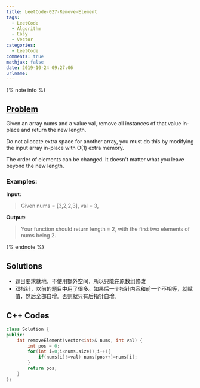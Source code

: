 ```yaml
---
title: LeetCode-027-Remove-Element
tags:
  - LeetCode
  - Algorithm
  - Easy
  - Vector
categories:
  - LeetCode
comments: true
mathjax: false
date: 2019-10-24 09:27:06
urlname:
---
```


<meta name="referrer" content="no-referrer" />

{% note info %}
## [Problem](https://leetcode-cn.com/problems/remove-element/)   
Given an array nums and a value val, remove all instances of that value in-place and return the new length.

Do not allocate extra space for another array, you must do this by modifying the input array in-place with O(1) extra memory.

The order of elements can be changed. It doesn't matter what you leave beyond the new length.

### Examples:
**Input:**
> Given nums = [3,2,2,3], val = 3,

**Output:**
> Your function should return length = 2, with the first two elements of nums being 2.

{% endnote %}
<!--more-->

## Solutions
- 题目要求就地，不使用额外空间，所以只能在原数组修改
- 双指针，以前的题目中用了很多。如果后一个指针内容和前一个不相等，就赋值，然后全部自增。否则就只有后指针自增。


## C++ Codes

```C++
class Solution {
public:
    int removeElement(vector<int>& nums, int val) {
        int pos = 0;
        for(int i=0;i<nums.size();i++){
            if(nums[i]!=val) nums[pos++]=nums[i];
        }
        return pos;
    }
};
```

